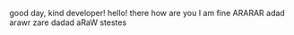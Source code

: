good day, kind developer!
hello!
there
how are you
I am fine
ARARAR
adad
arawr
zare
dadad
aRaW
stestes
